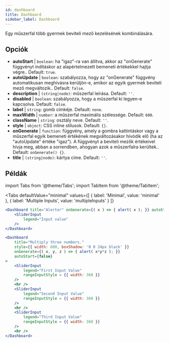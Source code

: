 ```yaml
--- 
id: dashboard 
title: Dashboard
sidebar_label: Dashboard 
---
```


Egy műszerfal több gyermek beviteli mező kezelésének kombinálására.

## Opciók

* __autoStart__ | `boolean`: ha "igaz"-ra van állítva, akkor az "onGenerate" függvényt indításkor az alapértelmezett bemeneti értékekkel hajtja végre.. Default: `true`.
* __autoUpdate__ | `boolean`: szabályozza, hogy az "onGenerate" függvény automatikusan meghívásra kerüljön-e, amikor az egyik gyermek beviteli mező megváltozik.. Default: `false`.
* __description__ | `(string|node)`: műszerfal leírása. Default: `''`.
* __disabled__ | `boolean`: szabályozza, hogy a műszerfal ki legyen-e kapcsolva. Default: `false`.
* __label__ | `string`: gomb címkéje. Default: `none`.
* __maxWidth__ | `number`: a műszerfal maximális szélessége. Default: `600`.
* __className__ | `string`: osztály neve. Default: `''`.
* __style__ | `object`: CSS inline stílusok. Default: `{}`.
* __onGenerate__ | `function`: függvény, amely a gombra kattintáskor vagy a műszerfal egyik bemeneti értékének megváltozásakor hívódik elő (ha az "autoUpdate" értéke "igaz"). A függvényt a beviteli mezők értékeivel hívja meg, abban a sorrendben, ahogyan azok a műszerfalra kerültek.. Default: `onGenerate() {}`.
* __title__ | `(string|node)`: kártya címe. Default: `''`.


## Példák

import Tabs from '@theme/Tabs';
import TabItem from '@theme/TabItem';

<Tabs
    defaultValue="minimal"
    values={[
        { label: 'Minimal', value: 'minimal' },
        { label: 'Multiple Inputs', value: 'multipleInputs' }
    ]}
>

<TabItem value="minimal"> 

```jsx live
<Dashboard title="Alerter" onGenerate={( x ) => { alert( x ); }} autoStart={false} >
    <SliderInput
        legend="Input value"
    />
</Dashboard>
```

</TabItem>

<TabItem value="multipleInputs" > 

```jsx live
<Dashboard 
    title="Multiply three numbers."
    style={{ width: 600, boxShadow: '0 0 24px black' }}
    onGenerate={( x, y, z ) => { alert( x*y*z ); }} 
    autoStart={false} 
>
    <SliderInput
        legend="First Input Value"
        rangeInputStyle = {{ width: 360 }}
    />
    <hr />
    <SliderInput
        legend="Second Input Value"
        rangeInputStyle = {{ width: 360 }}
    />
    <hr />
    <SliderInput
        legend="Third Input Value"
        rangeInputStyle = {{ width: 360 }}
    />
    <hr />
</Dashboard>
```

</TabItem>

</Tabs>
